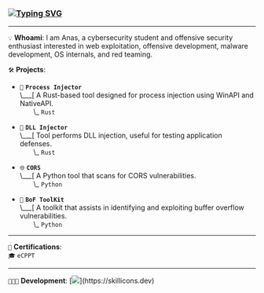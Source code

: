 ### [![Typing SVG](https://readme-typing-svg.demolab.com?font=Monaspace+krypton&pause=1000&color=5A5074&random=true&width=435&lines=hey%2C+it's+Anas!;Hex+dancing+in+dark+corners;Surfing+the+forbidden+waves;Weaving+nightmares+in+assembly;Summoning+shells+from+the+ether;Glib+jocks+quiz+nymph+to+vex+dwarf;Testing+doors+with+crafted+whispers)](https://git.io/typing-svg)
---
`💡` **Whoami**: I am Anas, a cybersecurity student and offensive security enthusiast interested in web exploitation, offensive development, malware development, OS internals, and red teaming.

`🛠` **Projects**:  

- `🚀` **`Process Injector`**  
  \\___[ A Rust-based tool designed for process injection using WinAPI and NativeAPI.  
  &nbsp;&nbsp;&nbsp;&nbsp;&nbsp;&nbsp;&nbsp;\\\_ `Rust`  

- `💉` **`DLL Injector`**  
  \\___[ Tool performs DLL injection, useful for testing application defenses.  
  &nbsp;&nbsp;&nbsp;&nbsp;&nbsp;&nbsp;&nbsp;\\\_ `Rust`  

- `🌐` **`CORS`**  
  \\___[ A Python tool that scans for CORS vulnerabilities.  
  &nbsp;&nbsp;&nbsp;&nbsp;&nbsp;&nbsp;&nbsp;\\\_ `Python`  

- `🔧` **`BoF ToolKit`**  
  \\___[ A toolkit that assists in identifying and exploiting buffer overflow vulnerabilities.  
  &nbsp;&nbsp;&nbsp;&nbsp;&nbsp;&nbsp;&nbsp;\\\_ `Python`  

---

`📜` **Certifications**:  
`🎓` `eCPPT`  

---

`👨🏻‍💻` **Development**:
[![](https://skillicons.dev/icons?i=rust,python,bash,powershell,sqlite,notion,vim,visualstudio,vscode,arch,linux,windows,github,)](https://skillicons.dev)

